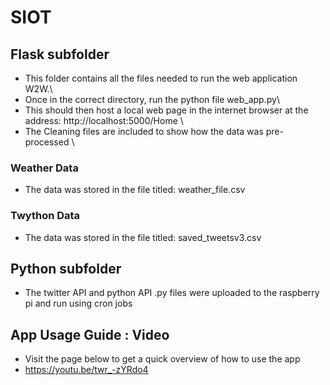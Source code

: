 # SIOT
  
## Flask subfolder

- This folder contains all the files needed to run the web application W2W.\
- Once in the correct directory, run the python file web_app.py\
- This should then host a local web page in the internet browser at the address: http://localhost:5000/Home \
- The Cleaning files are included to show how the data was pre-processed \

###  Weather Data
- The data was stored in the file titled: weather_file.csv

### Twython Data
- The data was stored in the file titled: saved_tweetsv3.csv 

## Python subfolder

- The twitter API and python API .py files were uploaded to the raspberry pi and run using cron jobs 

## App Usage Guide : Video
- Visit the page below to get a quick overview of how to use the app
- https://youtu.be/twr_-zYRdo4

